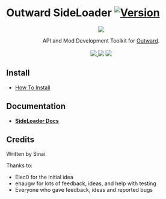 # Outward SideLoader [![Version](https://img.shields.io/badge/BepInEx-5.2-green.svg)](https://github.com/BepInEx/BepInEx)

<p align="center">
<img align="center" src="https://i.imgur.com/DWezCnm.png">
</p>

<p align="center">
  API and Mod Development Toolkit for <a href="https://outward.gamepedia.com/Outward_Wiki">Outward</a>.<br><br>

  <a href="../../releases/latest">
    <img src="https://img.shields.io/github/release/sinai-dev/Outward-SideLoader.svg" />
  </a> 
  <img src="https://img.shields.io/github/downloads/sinai-dev/Outward-SideLoader/total.svg" /> 
  <a href="https://www.nexusmods.com/outward/mods/96">
    <img src="https://img.shields.io/badge/NexusMods-30k+%20downloads-red?link=https://www.nexusmods.com/outward/mods/96" />
  </a>  
</p>

## Install
* [How To Install](https://sinai-dev.github.io/OSLDocs/#/GettingStarted/Installation)

## Documentation

* <b>[SideLoader Docs](https://sinai-dev.github.io/OSLDocs/#/)</b>

## Credits
Written by Sinai.

Thanks to:
* Elec0 for the initial idea
* ehaugw for lots of feedback, ideas, and help with testing
* Everyone who gave feedback, ideas and reported bugs
